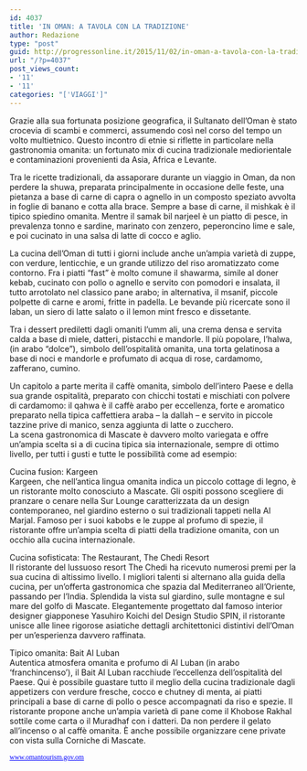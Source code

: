 ```yaml
---
id: 4037
title: 'IN OMAN: A TAVOLA CON LA TRADIZIONE'
author: Redazione
type: "post"
guid: http://progressonline.it/2015/11/02/in-oman-a-tavola-con-la-tradizione/
url: "/?p=4037"
post_views_count:
- '11'
- '11'
categories: "['VIAGGI']"
---
```


Grazie alla sua fortunata posizione geografica, il Sultanato dell’Oman è stato crocevia di scambi e commerci, assumendo così nel corso del tempo un volto multietnico. Questo incontro di etnie si riflette in particolare nella gastronomia omanita: un fortunato mix di cucina tradizionale mediorientale e contaminazioni provenienti da Asia, Africa e Levante.

Tra le ricette tradizionali, da assaporare durante un viaggio in Oman, da non perdere la shuwa, preparata principalmente in occasione delle feste, una pietanza a base di carne di capra o agnello in un composto speziato avvolta in foglie di banano e cotta alla brace. Sempre a base di carne, il mishkak è il tipico spiedino omanita. Mentre il samak bil narjeel è un piatto di pesce, in prevalenza tonno e sardine, marinato con zenzero, peperoncino lime e sale, e poi cucinato in una salsa di latte di cocco e aglio.

La cucina dell’Oman di tutti i giorni include anche un’ampia varietà di zuppe, con verdure, lenticchie, e un grande utilizzo del riso aromatizzato come contorno. Fra i piatti “fast” è molto comune il shawarma, simile al doner kebab, cucinato con pollo o agnello e servito con pomodori e insalata, il tutto arrotolato nel classico pane arabo; in alternativa, il msanif, piccole polpette di carne e aromi, fritte in padella. Le bevande più ricercate sono il laban, un siero di latte salato o il lemon mint fresco e dissetante.

Tra i dessert prediletti dagli omaniti l’umm ali, una crema densa e servita calda a base di miele, datteri, pistacchi e mandorle. Il più popolare, l’halwa, (in arabo “dolce”), simbolo dell’ospitalità omanita, una torta gelatinosa a base di noci e mandorle e profumato di acqua di rose, cardamomo, zafferano, cumino.

Un capitolo a parte merita il caffè omanita, simbolo dell’intero Paese e della sua grande ospitalità, preparato con chicchi tostati e mischiati con polvere di cardamomo: il qahwa è il caffè arabo per eccellenza, forte e aromatico preparato nella tipica caffettiera araba – la dallah – e servito in piccole tazzine prive di manico, senza aggiunta di latte o zucchero.   
La scena gastronomica di Mascate è davvero molto variegata e offre un’ampia scelta si a di cucina tipica sia internazionale, sempre di ottimo livello, per tutti i gusti e tutte le possibilità come ad esempio:

Cucina fusion: Kargeen   
Kargeen, che nell’antica lingua omanita indica un piccolo cottage di legno, è un ristorante molto conosciuto a Mascate. Gli ospiti possono scegliere di pranzare o cenare nella Sur Lounge caratterizzata da un design contemporaneo, nel giardino esterno o sui tradizionali tappeti nella Al Marjal. Famoso per i suoi kabobs e le zuppe al profumo di spezie, il ristorante offre un’ampia scelta di piatti della tradizione omanita, con un occhio alla cucina internazionale.

Cucina sofisticata: The Restaurant, The Chedi Resort  
Il ristorante del lussuoso resort The Chedi ha ricevuto numerosi premi per la sua cucina di altissimo livello. I migliori talenti si alternano alla guida della cucina, per un’offerta gastronomica che spazia dal Mediterraneo all’Oriente, passando per l’India. Splendida la vista sul giardino, sulle montagne e sul mare del golfo di Mascate. Elegantemente progettato dal famoso interior designer giapponese Yasuhiro Koichi del Design Studio SPIN, il ristorante unisce alle linee rigorose asiatiche dettagli architettonici distintivi dell’Oman per un’esperienza davvero raffinata.

Tipico omanita: Bait Al Luban   
Autentica atmosfera omanita e profumo di Al Luban (in arabo ‘franchincenso’), il Bait Al Luban racchiude l’eccellenza dell’ospitalità del Paese. Qui è possibile guastare tutto il meglio della cucina tradizionale dagli appetizers con verdure fresche, cocco e chutney di menta, ai piatti principali a base di carne di pollo o pesce accompagnati da riso e spezie. Il ristorante propone anche un’ampia varietà di pane come il Khobose Rakhal sottile come carta o il Muradhaf con i datteri. Da non perdere il gelato all’incenso o al caffè omanita. È anche possibile organizzare cene private con vista sulla Corniche di Mascate.

[<font color="#0000ff"><font face="Calibri, serif"><font size="2" style="font-size: 9pt"><u>www.omantourism.gov.om</u></font></font></font>](https://www.omantourism.gov.om/)<font color="#595959"><font face="Calibri, serif"><font size="2" style="font-size: 9pt"> </font></font></font>
